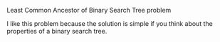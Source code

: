 Least Common Ancestor of Binary Search Tree problem

I like this problem because the solution is simple if you think about the properties of a binary search tree.
